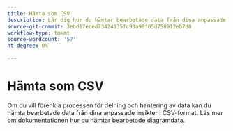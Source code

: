 ```yaml
---
title: Hämta som CSV
description: Lär dig hur du hämtar bearbetade data från dina anpassade instrumentpanelsinsikter i CSV-format.
source-git-commit: 3ebd17eced73424135fc93a90f05d758912eb7d0
workflow-type: tm+mt
source-wordcount: '57'
ht-degree: 0%

---
```


# Hämta som CSV

Om du vill förenkla processen för delning och hantering av data kan du hämta bearbetade data från dina anpassade insikter i CSV-format. Läs mer om dokumentationen [hur du hämtar bearbetade diagramdata](./view-more.md#download-csv).

